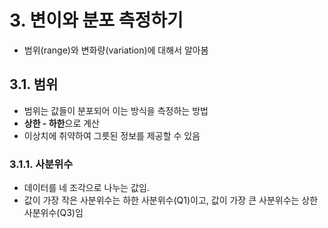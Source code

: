# 3. 변이와 분포 측정하기
- 범위(range)와 변화량(variation)에 대해서 알아봄

## 3.1. 범위
- 범위는 값들이 분포되어 이는 방식을 측정하는 방법
- **상한 - 하한**으로 계산
- 이상치에 취약하여 그릇된 정보를 제공할 수 있음

### 3.1.1. 사분위수
- 데이터를 네 조각으로 나누는 값임.
- 값이 가장 작은 사분위수는 하한 사분위수(Q1)이고, 값이 가장 큰 사분위수는 상한 사분위수(Q3)임
